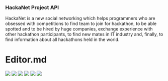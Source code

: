 ### HackaNet Project API

HackaNet is a new social networking which helps programmers who are obsessed with competitions to find team to join for hackathon, to be able spotted and to be hired by huge companies, exchange experience with other hackathon participants, to find new mates in IT industry and, finally, to find information about all hackathons held in the world.

# Editor.md

![](https://img.shields.io/github/stars/pandao/editor.md.svg) ![](https://img.shields.io/github/forks/pandao/editor.md.svg) ![](https://img.shields.io/github/tag/pandao/editor.md.svg) ![](https://img.shields.io/github/release/pandao/editor.md.svg) ![](https://img.shields.io/github/issues/pandao/editor.md.svg) ![](https://img.shields.io/bower/v/editor.md.svg)
